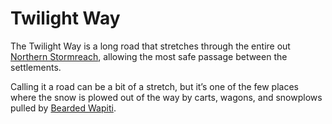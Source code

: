 # Twilight Way

The Twilight Way is a long road that stretches through the entire out [Northern Stormreach](Northern%20Stormreach%2011175a22781a809b9e4eda299e50eba3.md), allowing the most safe passage between the settlements.

Calling it a road can be a bit of a stretch, but it’s one of the few places where the snow is plowed out of the way by carts, wagons, and snowplows pulled by [Bearded Wapiti](https://www.notion.so/Bearded-Wapiti-75b4b6a993cf45509e864f34ae7d8b2a?pvs=21).